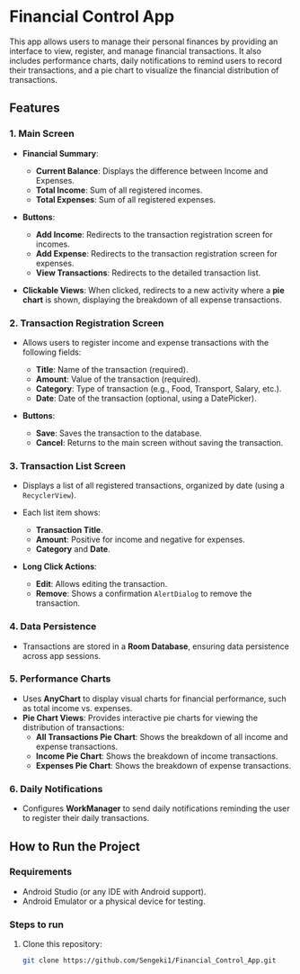 # Financial Control App

This app allows users to manage their personal finances by providing an interface to view, register, and manage financial transactions. It also includes performance charts, daily notifications to remind users to record their transactions, and a pie chart to visualize the financial distribution of transactions.

## Features

### 1. Main Screen
- **Financial Summary**:
  - **Current Balance**: Displays the difference between Income and Expenses.
  - **Total Income**: Sum of all registered incomes.
  - **Total Expenses**: Sum of all registered expenses.
  
- **Buttons**:
  - **Add Income**: Redirects to the transaction registration screen for incomes.
  - **Add Expense**: Redirects to the transaction registration screen for expenses.
  - **View Transactions**: Redirects to the detailed transaction list.

- **Clickable Views**:
When clicked, redirects to a new activity where a **pie chart** is shown, displaying the breakdown of all expense transactions.

### 2. Transaction Registration Screen
- Allows users to register income and expense transactions with the following fields:
  - **Title**: Name of the transaction (required).
  - **Amount**: Value of the transaction (required).
  - **Category**: Type of transaction (e.g., Food, Transport, Salary, etc.).
  - **Date**: Date of the transaction (optional, using a DatePicker).

- **Buttons**:
  - **Save**: Saves the transaction to the database.
  - **Cancel**: Returns to the main screen without saving the transaction.

### 3. Transaction List Screen
- Displays a list of all registered transactions, organized by date (using a `RecyclerView`).
- Each list item shows:
  - **Transaction Title**.
  - **Amount**: Positive for income and negative for expenses.
  - **Category** and **Date**.
  
- **Long Click Actions**:
  - **Edit**: Allows editing the transaction.
  - **Remove**: Shows a confirmation `AlertDialog` to remove the transaction.

### 4. Data Persistence
- Transactions are stored in a **Room Database**, ensuring data persistence across app sessions.

### 5. Performance Charts
- Uses **AnyChart** to display visual charts for financial performance, such as total income vs. expenses.
- **Pie Chart Views**: Provides interactive pie charts for viewing the distribution of transactions:
  - **All Transactions Pie Chart**: Shows the breakdown of all income and expense transactions.
  - **Income Pie Chart**: Shows the breakdown of income transactions.
  - **Expenses Pie Chart**: Shows the breakdown of expense transactions.

### 6. Daily Notifications
- Configures **WorkManager** to send daily notifications reminding the user to register their daily transactions.

## How to Run the Project

### Requirements
- Android Studio (or any IDE with Android support).
- Android Emulator or a physical device for testing.

### Steps to run
1. Clone this repository:
   ```bash
   git clone https://github.com/Sengeki1/Financial_Control_App.git
